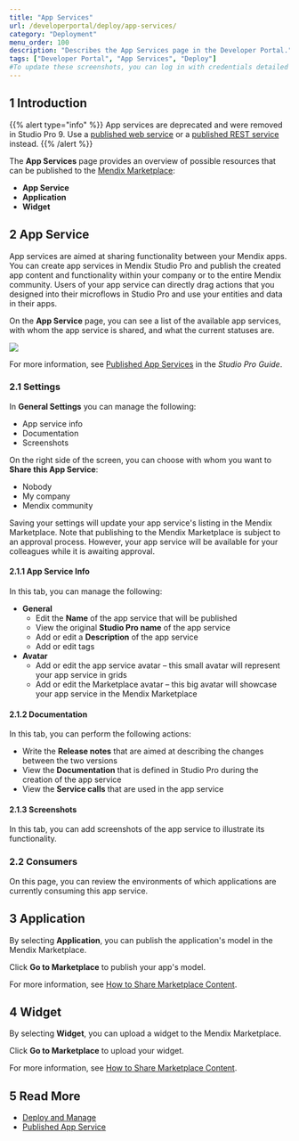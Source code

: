 ```yaml
---
title: "App Services"
url: /developerportal/deploy/app-services/
category: "Deployment"
menu_order: 100
description: "Describes the App Services page in the Developer Portal."
tags: ["Developer Portal", "App Services", "Deploy"]
#To update these screenshots, you can log in with credentials detailed in How to Update Screenshots Using Team Apps.
---
```


## 1 Introduction

{{% alert type="info" %}}
App services are deprecated and  were removed in Studio Pro 9. Use a [published web service](/refguide/published-web-services/) or a [published REST service](/refguide/published-rest-services/) instead.
{{% /alert %}}

The **App Services** page provides an overview of possible resources that can be published to the [Mendix Marketplace](https://marketplace.mendix.com/):

* **App Service**
* **Application**
* **Widget**

## 2 App Service

App services are aimed at sharing functionality between your Mendix apps. You can create app services in Mendix Studio Pro and publish the created app content and functionality within your company or to the entire Mendix community. Users of your app service can directly drag actions that you designed into their microflows in Studio Pro and use your entities and data in their apps. 

On the **App Service** page, you can see a list of the available app services, with whom the app service is shared, and what the current statuses are.

![](/attachments/developerportal/deploy/app-services/publish-appservice.png)

For more information, see [Published App Services](/refguide8/published-app-services/) in the *Studio Pro Guide*.

### 2.1 Settings

In **General Settings** you can manage the following:

* App service info
* Documentation
* Screenshots

On the right side of the screen, you can choose with whom you want to **Share this App Service**:

* Nobody
* My company
* Mendix community

Saving your settings will update your app service's listing in the Mendix Marketplace. Note that publishing to the Mendix Marketplace is subject to an approval process. However, your app service will be available for your colleagues while it is awaiting approval.

#### 2.1.1 App Service Info

In this tab, you can manage the following:

* **General**
    * Edit the **Name** of the app service that will be published
    * View the original **Studio Pro name** of the app service
    * Add or edit a **Description** of the app service
    * Add or edit tags
* **Avatar**
    * Add or edit the app service avatar – this small avatar will represent your app service in grids
    * Add or edit the Marketplace avatar – this big avatar will showcase your app service in the Mendix Marketplace

#### 2.1.2 Documentation

In this tab, you can perform the following actions:

* Write the **Release notes** that are aimed at describing the changes between the two versions
* View the **Documentation** that is defined in Studio Pro during the creation of the app service
* View the **Service calls** that are used in the app service

#### 2.1.3 Screenshots

In this tab, you can add screenshots of the app service to illustrate its functionality.

### 2.2 Consumers

On this page, you can review the environments of which applications are currently consuming this app service. 

## 3 Application

By selecting **Application**, you can publish the application's model in the Mendix Marketplace.

Click **Go to Marketplace** to publish your app's model.

For more information, see [How to Share Marketplace Content](/appstore/general/share-app-store-content/).

## 4 Widget

By selecting **Widget**, you can upload a widget to the Mendix Marketplace.

Click **Go to Marketplace** to upload your widget.

For more information, see [How to Share Marketplace Content](/appstore/general/share-app-store-content/).

## 5 Read More

* [Deploy and Manage](/developerportal/deploy/)
* [Published App Service](/refguide8/published-app-services/)
